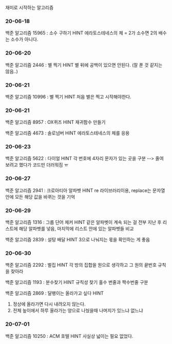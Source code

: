 재미로 시작하는 알고리즘

### 20-06-18
백준 알고리즘 15965 : 소수 구하기 
HINT 에라토스테네스의 체 = 2가 소수면 2의 배수는 소수가 아니다.

### 20-06-20
백준 알고리즘 2446 : 별 찍기
HINT 별 뒤에 공백이 있으면 안된다. (잘 푼 것 같지는 않음..)

### 20-06-21
백준 알고리즘 10996 : 별 찍기
HINT 처음 별은 찍고 시작해야한다.

### 20-06-21
백준 알고리즘 8957 : OX퀴즈
HINT 재귀함수 만들기

백준 알고리즘 4673 : 솔로넘버
HINT 에라토스테네스의 체를 응용

### 20-06-23
백준 알고리즘 5622 : 다이얼
HINT 각 번호에 4자리 문자가 있는 곳을 구분
--> 줄여보려고 했다가 코드만 더러워짐 ㅠ

### 20-06-27
백준 알고리즘 2941 : 크로아티아 알파벳
HINT re 라이브러리이용, replace는 문자열 안에 모든 해당 값을 바뀌는 것을 기억

### 20-06-29
백준 알고리즘 1316 : 그룹 단어 체커
HINT 같은 알파벳이 계속 되는 걸 전부 지난 후 리스트에 해당 알파벳를 넣음, 마지막에 리스트 안에 있는 알파벳들 비교

백준 알고리즘 2839 : 설탕 배달
HINT 3으로 나눠지는 몫을 확인하는 게 좋음

### 20-06-30
백준 알고리즘 2292 : 벌집
HINT 각 방의 집합을 원으로 생각하고 그 원의 끝번호 규칙을 찾아라

백준 알고리즘 1193 : 분수찾기
HINT 규칙성 찾기 홀수 번줄과 짝수번줄 구분

백준 알고리즘 2869 : 달팽이는 올라가고 싶다
HINT
1. 정상에 올라가면 다시 내려오지 않는다.
2. 전체 높이에서 하루 올라가는 양으로 나눴을때 나머지가 있느냐 없느냐

### 20-07-01
백준 알고리즘 10250 : ACM 호텔
HINT 사실상 넓이는 필요 없었다.